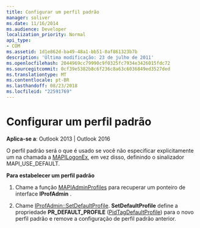 ```yaml
---
title: Configurar um perfil padrão
manager: soliver
ms.date: 11/16/2014
ms.audience: Developer
localization_priority: Normal
api_type:
- COM
ms.assetid: 1d1e862d-ba49-48a1-bb51-0af861323b7b
description: 'Última modificação: 23 de julho de 2011'
ms.openlocfilehash: 2044969cc79990c9f0325fc7934e3426015fdc72
ms.sourcegitcommit: 0cf39e5382b8c6f236c8a63c6036849ed3527ded
ms.translationtype: MT
ms.contentlocale: pt-BR
ms.lasthandoff: 08/23/2018
ms.locfileid: "22591769"
---
```

# <a name="setting-a-default-profile"></a>Configurar um perfil padrão

  
  
**Aplica-se a**: Outlook 2013 | Outlook 2016 
  
O perfil padrão será o que é usado se você não especificar explicitamente um na chamada a [MAPILogonEx](mapilogonex.md), em vez disso, definindo o sinalizador MAPI_USE_DEFAULT.
  
 **Para estabelecer um perfil padrão**
  
1. Chame a função [MAPIAdminProfiles](mapiadminprofiles.md) para recuperar um ponteiro de interface **IProfAdmin** . 
    
2. Chame [IProfAdmin::SetDefaultProfile](iprofadmin-setdefaultprofile.md). **SetDefaultProfile** define a propriedade **PR_DEFAULT_PROFILE** ([PidTagDefaultProfile](pidtagdefaultprofile-canonical-property.md)) para o novo perfil padrão e remove a configuração de perfil padrão anterior.
    

